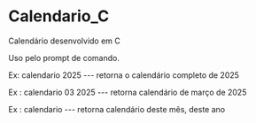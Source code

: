 # Calendario_C
Calendário desenvolvido em C

Uso pelo prompt de comando. 

Ex: calendario 2025 --- retorna o calendário completo de 2025 

Ex : calendario 03 2025 --- retorna calendário de março de 2025

Ex : calendario --- retorna calendário deste mês, deste ano
